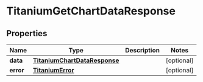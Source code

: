 

# TitaniumGetChartDataResponse


## Properties

| Name | Type | Description | Notes |
|------------ | ------------- | ------------- | -------------|
|**data** | [**TitaniumChartDataResponse**](TitaniumChartDataResponse.md) |  |  [optional] |
|**error** | [**TitaniumError**](TitaniumError.md) |  |  [optional] |



